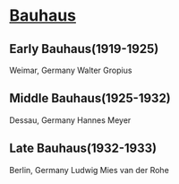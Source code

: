# [Bauhaus](https://www.getty.edu/research/exhibitions_events/exhibitions/bauhaus/new_artist/ "Bauhaus")
## Early Bauhaus(1919-1925) 
Weimar, Germany Walter Gropius
## Middle Bauhaus(1925-1932) 
Dessau, Germany Hannes Meyer
## Late Bauhaus(1932-1933) 
Berlin, Germany Ludwig Mies van der Rohe
